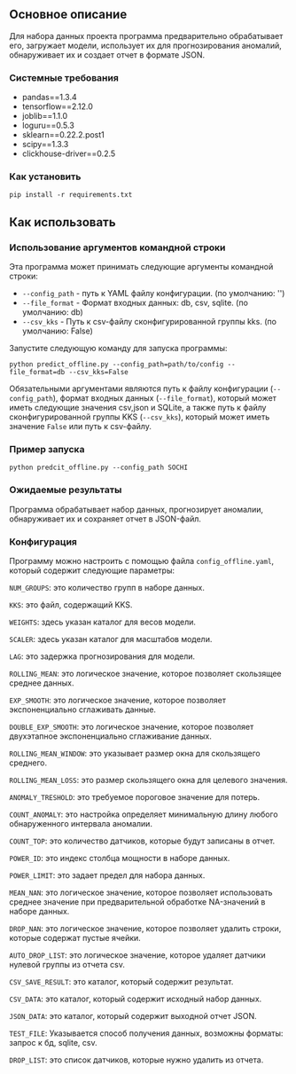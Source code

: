 ## Основное описание

Для набора данных проекта программа предварительно обрабатывает его, загружает модели, использует их для прогнозирования аномалий, обнаруживает их и создает отчет в формате JSON.

### Системные требования 

- pandas==1.3.4
- tensorflow==2.12.0
- joblib==1.1.0
- loguru==0.5.3
- sklearn==0.22.2.post1  
- scipy==1.3.3
- clickhouse-driver==0.2.5

### Как установить
```
pip install -r requirements.txt
```
## Как использовать 

### Использование аргументов командной строки
Эта программа может принимать следующие аргументы командной строки:

- `--config_path` - путь к YAML файлу конфигурации. (по умолчанию: '')
- `--file_format` - Формат входных данных: db, csv, sqlite. (по умолчанию: db)
- `--csv_kks` - Путь к csv-файлу сконфигурированной группы kks. (по умолчанию: False)

Запустите следующую команду для запуска программы:
   
    python predict_offline.py --config_path=path/to/config --file_format=db --csv_kks=False
   
Обязательными аргументами являются путь к файлу конфигурации (`--config_path`), формат входных данных (`--file_format`), который может иметь следующие значения csv,json и SQLite, а также путь к файлу сконфигурированной группы KKS (`--csv_kks`), который может иметь значение `False` или путь к csv-файлу. 

### Пример запуска
```
python predcit_offline.py --config_path SOCHI
```


### Ожидаемые результаты

Программа обрабатывает набор данных, прогнозирует аномалии, обнаруживает их и сохраняет отчет в JSON-файл.

### Конфигурация

Программу можно настроить с помощью файла `config_offline.yaml`, который содержит следующие параметры:

`NUM_GROUPS`: это количество групп в наборе данных.

`KKS`: это файл, содержащий KKS.

`WEIGHTS`: здесь указан каталог для весов модели.

`SCALER`: здесь указан каталог для масштабов модели.

`LAG`: это задержка прогнозирования для модели.

`ROLLING_MEAN`: это логическое значение, которое позволяет скользящее среднее данных.

`EXP_SMOOTH`: это логическое значение, которое позволяет экспоненциально сглаживать данные.

`DOUBLE_EXP_SMOOTH`: это логическое значение, которое позволяет двухэтапное экспоненциально сглаживание данных.

`ROLLING_MEAN_WINDOW`: это указывает размер окна для скользящего среднего.

`ROLLING_MEAN_LOSS`: это размер скользящего окна для целевого значения.

`ANOMALY_TRESHOLD`: это требуемое пороговое значение для потерь.

`COUNT_ANOMALY`: это настройка определяет минимальную длину любого обнаруженного интервала аномалии.

`COUNT_TOP`: это количество датчиков, которые будут записаны в отчет.

`POWER_ID`: это индекс столбца мощности в наборе данных.

`POWER_LIMIT`: это задает предел для набора данных.

`MEAN_NAN`: это логическое значение, которое позволяет использовать среднее значение при предварительной обработке NA-значений в наборе данных.

`DROP_NAN`: это логическое значение, которое позволяет удалить строки, которые содержат пустые ячейки.

`AUTO_DROP_LIST`: это логическое значение, которое удаляет датчики нулевой группы из отчета csv.

`CSV_SAVE_RESULT`: это каталог, который содержит результат.

`CSV_DATA`: это каталог, который содержит исходный набор данных.

`JSON_DATA`: это каталог, который содержит выходной отчет JSON.

`TEST_FILE`: Указывается способ получения данных, возможны форматы: запрос к бд, sqlite, csv.

`DROP_LIST`: это список датчиков, которые нужно удалить из отчета.
